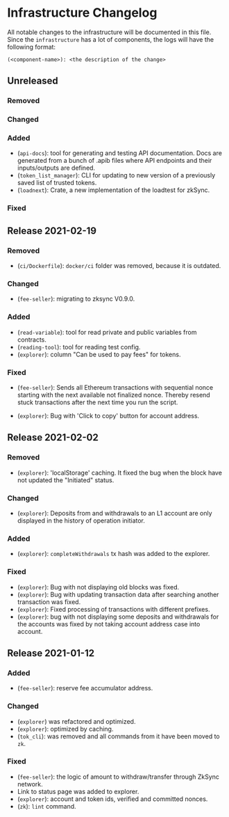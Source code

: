 # Infrastructure Changelog

All notable changes to the infrastructure will be documented in this file. Since the `infrastructure` has a lot of
components, the logs will have the following format:

```
(<component-name>): <the description of the change>
```

## Unreleased

### Removed

### Changed

### Added

- (`api-docs`): tool for generating and testing API documentation. Docs are generated from a bunch of .apib files where
  API endpoints and their inputs/outputs are defined.
- (`token_list_manager`): CLI for updating to new version of a previously saved list of trusted tokens.
- (`loadnext`): Crate, a new implementation of the loadtest for zkSync.

### Fixed

## Release 2021-02-19

### Removed

- (`ci/Dockerfile`): `docker/ci` folder was removed, because it is outdated.

### Changed

- (`fee-seller`): migrating to zksync V0.9.0.

### Added

- (`read-variable`): tool for read private and public variables from contracts.
- (`reading-tool`): tool for reading test config.
- (`explorer`): column "Can be used to pay fees" for tokens.

### Fixed

- (`fee-seller`): Sends all Ethereum transactions with sequential nonce starting with the next available not finalized
  nonce. Thereby resend stuck transactions after the next time you run the script.

- (`explorer`): Bug with 'Click to copy' button for account address.

## Release 2021-02-02

### Removed

- (`explorer`): 'localStorage' caching. It fixed the bug when the block have not updated the "Initiated" status.

### Changed

- (`explorer`): Deposits from and withdrawals to an L1 account are only displayed in the history of operation initiator.

### Added

- (`explorer`): `completeWithdrawals` tx hash was added to the explorer.

### Fixed

- (`explorer`): Bug with not displaying old blocks was fixed.
- (`explorer`): Bug with updating transaction data after searching another transaction was fixed.
- (`explorer`): Fixed processing of transactions with different prefixes.
- (`explorer`): bug with not displaying some deposits and withdrawals for the accounts was fixed by not taking account
  address case into account.

## Release 2021-01-12

### Added

- (`fee-seller`): reserve fee accumulator address.

### Changed

- (`explorer`) was refactored and optimized.
- (`explorer`): optimized by caching.
- (`tok_cli`): was removed and all commands from it have been moved to `zk`.

### Fixed

- (`fee-seller`): the logic of amount to withdraw/transfer through ZkSync network.
- Link to status page was added to explorer.
- (`explorer`): account and token ids, verified and committed nonces.
- (`zk`): `lint` command.
